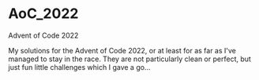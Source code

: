 # AoC_2022
Advent of Code 2022

My solutions for the Advent of Code 2022, or at least for as far as I've managed to stay in the race.
They are not particularly clean or perfect, but just fun little challenges which I gave a go...
